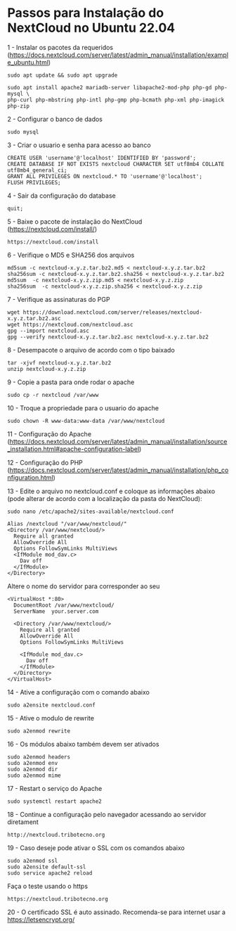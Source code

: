 # Passos para Instalação do NextCloud no Ubuntu 22.04

1 - Instalar os pacotes da requeridos (https://docs.nextcloud.com/server/latest/admin_manual/installation/example_ubuntu.html)
```
sudo apt update && sudo apt upgrade
```
```
sudo apt install apache2 mariadb-server libapache2-mod-php php-gd php-mysql \
php-curl php-mbstring php-intl php-gmp php-bcmath php-xml php-imagick php-zip
```
2 - Configurar o banco de dados
```
sudo mysql
```
3 - Criar o usuario e senha para acesso ao banco
```
CREATE USER 'username'@'localhost' IDENTIFIED BY 'password';
CREATE DATABASE IF NOT EXISTS nextcloud CHARACTER SET utf8mb4 COLLATE utf8mb4_general_ci;
GRANT ALL PRIVILEGES ON nextcloud.* TO 'username'@'localhost';
FLUSH PRIVILEGES;
```
4 - Sair da configuração do database
```
quit;
```
5 - Baixe o pacote de instalação do NextCloud (https://nextcloud.com/install/)
```
https://nextcloud.com/install
```
6 - Verifique o MD5 e SHA256 dos arquivos
```
md5sum -c nextcloud-x.y.z.tar.bz2.md5 < nextcloud-x.y.z.tar.bz2
sha256sum -c nextcloud-x.y.z.tar.bz2.sha256 < nextcloud-x.y.z.tar.bz2
md5sum  -c nextcloud-x.y.z.zip.md5 < nextcloud-x.y.z.zip
sha256sum  -c nextcloud-x.y.z.zip.sha256 < nextcloud-x.y.z.zip
```
7 - Verifique as assinaturas do PGP
```
wget https://download.nextcloud.com/server/releases/nextcloud-x.y.z.tar.bz2.asc
wget https://nextcloud.com/nextcloud.asc
gpg --import nextcloud.asc
gpg --verify nextcloud-x.y.z.tar.bz2.asc nextcloud-x.y.z.tar.bz2
```
8 - Desempacote o arquivo de acordo com o tipo baixado
```
tar -xjvf nextcloud-x.y.z.tar.bz2
unzip nextcloud-x.y.z.zip
```
9 - Copie a pasta para onde rodar o apache
```
sudo cp -r nextcloud /var/www
```
10 - Troque a propriedade para o usuario do apache
```
sudo chown -R www-data:www-data /var/www/nextcloud
```
11 - Configuração do Apache (https://docs.nextcloud.com/server/latest/admin_manual/installation/source_installation.html#apache-configuration-label)

12 - Configuração do PHP (https://docs.nextcloud.com/server/latest/admin_manual/installation/php_configuration.html)

13 - Edite o arquivo no nextcloud.conf e coloque as informações abaixo (pode alterar de acordo com a localização da pasta do NextCloud):
```
sudo nano /etc/apache2/sites-available/nextcloud.conf
```
```
Alias /nextcloud "/var/www/nextcloud/"
<Directory /var/www/nextcloud/>
  Require all granted
  AllowOverride All
  Options FollowSymLinks MultiViews
  <IfModule mod_dav.c>
    Dav off
  </IfModule>
</Directory>
```
Altere o nome do servidor para corresponder ao seu
```
<VirtualHost *:80>
  DocumentRoot /var/www/nextcloud/
  ServerName  your.server.com

  <Directory /var/www/nextcloud/>
    Require all granted
    AllowOverride All
    Options FollowSymLinks MultiViews

    <IfModule mod_dav.c>
      Dav off
    </IfModule>
  </Directory>
</VirtualHost>
```
14 - Ative a configuração com o comando abaixo
```
sudo a2ensite nextcloud.conf
```
15 - Ative o modulo de rewrite
```
sudo a2enmod rewrite
```
16 - Os módulos abaixo também devem ser ativados
```
sudo a2enmod headers
sudo a2enmod env
sudo a2enmod dir
sudo a2enmod mime
```
17 - Restart o serviço do Apache
```
sudo systemctl restart apache2
```
18 - Continue a configuração pelo navegador acessando ao servidor diretament
```
http://nextcloud.tribotecno.org
```
19 - Caso deseje pode ativar o SSL com os comandos abaixo
```
sudo a2enmod ssl
sudo a2ensite default-ssl
sudo service apache2 reload
```
Faça o teste usando o https
```
https://nextcloud.tribotecno.org
```
20 - O certificado SSL é auto assinado. Recomenda-se para internet usar a https://letsencrypt.org/

